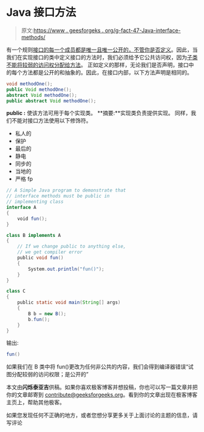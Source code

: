 # Java 接口方法

> 原文:[https://www . geesforgeks . org/g-fact-47-Java-interface-methods/](https://www.geeksforgeeks.org/g-fact-47-java-interface-methods/)

有一个规则[接口的每一个成员都是唯一且唯一公开的，不管你是否定义](https://www.geeksforgeeks.org/g-fact-73/)。因此，当我们在实现接口的类中定义接口的方法时，我们必须给予它公共访问权，因为[子类不能将较弱的访问权分配给方法](https://www.geeksforgeeks.org/g-fact-69/)。
正如定义的那样，无论我们是否声明，接口中的每个方法都是公开的和抽象的。因此，在接口内部，以下方法声明是相同的。

```java
void methodOne();
public Void methodOne();
abstract Void methodOne();
public abstract Void methodOne();

```

**public :** 使该方法可用于每个实现类。
**摘要:**实现类负责提供实现。
同样，我们不能对接口方法使用以下修饰符。

*   私人的
*   保护
*   最后的
*   静电
*   同步的
*   当地的
*   严格 fp

```java
// A Simple Java program to demonstrate that
// interface methods must be public in 
// implementing class
interface A
{
    void fun();
}

class B implements A
{ 
    // If we change public to anything else,
    // we get compiler error
    public void fun()
    {
        System.out.println("fun()");
    }
}

class C
{
    public static void main(String[] args)
    {
        B b = new B();
        b.fun();
    }
}
```

输出:

```java
fun()
```

如果我们在 B 类中将 fun()更改为任何非公共的内容，我们会得到编译器错误“试图分配较弱的访问权限；是公开的”

本文由**闪烁泰亚吉**供稿。如果你喜欢极客博客并想投稿，你也可以写一篇文章并把你的文章邮寄到 contribute@geeksforgeeks.org。看到你的文章出现在极客博客主页上，帮助其他极客。

如果您发现任何不正确的地方，或者您想分享更多关于上面讨论的主题的信息，请写评论